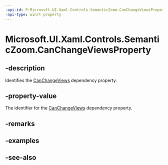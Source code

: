 ```yaml
---
-api-id: P:Microsoft.UI.Xaml.Controls.SemanticZoom.CanChangeViewsProperty
-api-type: winrt property
---
```


<!-- Property syntax
public Windows.UI.Xaml.DependencyProperty CanChangeViewsProperty { get; }
-->

# Microsoft.UI.Xaml.Controls.SemanticZoom.CanChangeViewsProperty

## -description
Identifies the [CanChangeViews](semanticzoom_canchangeviews.md) dependency property.

## -property-value
The identifier for the [CanChangeViews](semanticzoom_canchangeviews.md) dependency property.

## -remarks

## -examples

## -see-also
